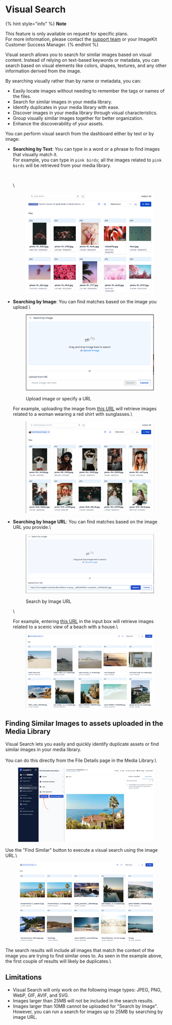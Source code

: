 # Visual Search

{% hint style="info" %}
**Note**

This feature is only available on request for specific plans.\
For more information, please contact the [support team](mailto:support@imagekit.io) or your ImageKit Customer Success Manager.
{% endhint %}

Visual search allows you to search for similar images based on visual content. Instead of relying on text-based keywords or metadata, you can search based on visual elements like colors, shapes, textures, and any other information derived from the image.

By searching visually rather than by name or metadata, you can:

* Easily locate images without needing to remember the tags or names of the files.
* Search for similar images in your media library.
* Identify duplicates in your media library with ease.
* Discover images in your media library through visual characteristics.
* Group visually similar images together for better organization.
* Enhance the discoverability of your assets.

You can perform visual search from the dashboard either by text or by image:

* **Searching by Text**: You can type in a word or a phrase to find images that visually match it.\
  For example, you can type in `pink birds`; all the images related to `pink birds` will be retrieved from your media library.

    <figure><img src="../.gitbook/assets/text_search.png" alt=""><figcaption></figcaption></figure>\

    <figure><img src="../.gitbook/assets/visual-search/text_search_results.png" alt=""><figcaption></figcaption></figure>

* **Searching by Image**: You can find matches based on the image you upload.\

    <figure><img src="../.gitbook/assets/visual-search/search_by_image.png" alt=""><figcaption><p>Upload image or specify a URL</p></figcaption></figure>

    For example, uploading the image from [this URL](https://ik.imagekit.io/pwliscd3n/photo-1491972690050-ba117db4dc09_9_0DBlXmS.jpeg) will retrieve images related to a woman wearing a red shirt with sunglasses.\

    <figure><img src="../.gitbook/assets/visual-search/image_search_results.png" alt=""><figcaption></figcaption></figure>

* **Searching by Image URL**: You can find matches based on the image URL you provide.\

    <figure><img src="../.gitbook/assets/visual-search/search_by_image_url.png" alt=""><figcaption><p>Search by Image URL</p></figcaption></figure>\

    For example, entering [this URL](https://ik.imagekit.io/pwliscd3n/allison-huang-_u8KhAZRGHs-unsplash_rn6D9ksWC.jpg) in the input box will retrieve images related to a scenic view of a beach with a house.\

    <figure><img src="../.gitbook/assets/visual-search/image_url_search_results.png" alt=""><figcaption></figcaption></figure>

## Finding Similar Images to assets uploaded in the Media Library

Visual Search lets you easily and quickly identify duplicate assets or find similar images in your media library.\
\
You can do this directly from the File Details page in the Media Library.\

<figure><img src="../.gitbook/assets/visual-search/file_details_page.png" alt=""><figcaption></figcaption></figure>

Use the "Find Similar" button to execute a visual search using the image URL.\

<figure><img src="../.gitbook/assets/visual-search/similar_image_search.png" alt=""><figcaption></figcaption></figure>

The search results will include all images that match the context of the image you are trying to find similar ones to. As seen in the example above, the first couple of results will likely be duplicates.\

## Limitations

* Visual Search will only work on the following image types: JPEG, PNG, WebP, GIF, AVIF, and SVG.
* Images larger than 25MB will not be included in the search results.
* Images larger than 10MB cannot be uploaded for "Search by Image".\
  However, you can run a search for images up to 25MB by searching by image URL.
